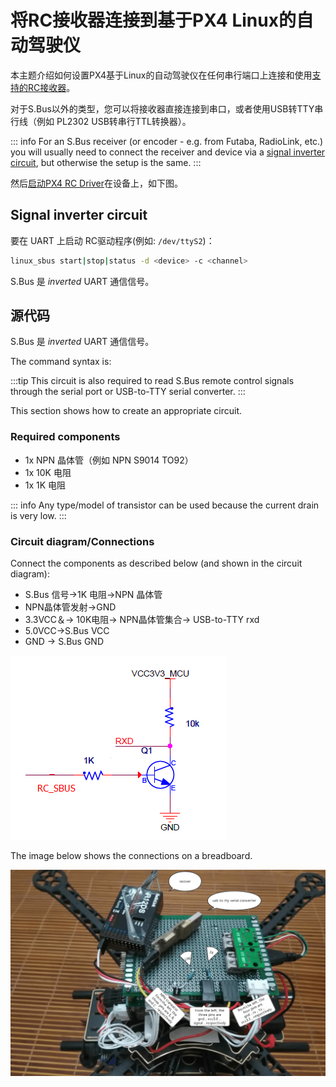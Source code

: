 # 将RC接收器连接到基于PX4 Linux的自动驾驶仪

本主题介绍如何设置PX4基于Linux的自动驾驶仪在任何串行端口上连接和使用[支持的RC接收器](../getting_started/rc_transmitter_receiver.md)。

对于S.Bus以外的类型，您可以将接收器直接连接到串口，或者使用USB转TTY串行线（例如 PL2302 USB转串行TTL转换器）。

::: info For an S.Bus receiver (or encoder - e.g. from Futaba, RadioLink, etc.) you will usually need to connect the receiver and device via a [signal inverter circuit](#signal_inverter_circuit), but otherwise the setup is the same.
:::

然后[启动PX4 RC Driver](#start_driver)在设备上，如下图。

<a id="start_driver"></a>

## Signal inverter circuit

要在 UART 上启动 RC驱动程序(例如: `/dev/ttyS2`)：

```sh
linux_sbus start|stop|status -d <device> -c <channel>
```

S.Bus 是 *inverted* UART 通信信号。

<a id="signal_inverter_circuit"></a>

## 源代码

S.Bus 是 _inverted_ UART 通信信号。

The command syntax is:

:::tip
This circuit is also required to read S.Bus remote control signals through the serial port or USB-to-TTY serial converter.
:::

This section shows how to create an appropriate circuit.

### Required components

- 1x NPN 晶体管（例如 NPN S9014 TO92）
- 1x 10K 电阻
- 1x 1K 电阻

::: info
Any type/model of transistor can be used because the current drain is very low.
:::

### Circuit diagram/Connections

Connect the components as described below (and shown in the circuit diagram):

- S.Bus 信号&rarr;1K 电阻&rarr;NPN 晶体管
- NPN晶体管发射&rarr;GND
- 3.3VCC＆&rarr; 10K电阻&rarr; NPN晶体管集合&rarr; USB-to-TTY rxd
- 5.0VCC&rarr;S.Bus VCC
- GND &rarr; S.Bus GND

![Signal inverter circuit diagram](../../assets/sbus/driver_sbus_signal_inverter_circuit_diagram.png)

The image below shows the connections on a breadboard.

![Signal inverter breadboard](../../assets/sbus/driver_sbus_signal_inverter_breadboard.png)
